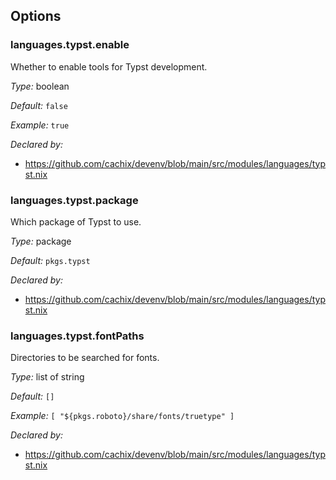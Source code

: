 [comment]: # (Do not edit this file as it is autogenerated. Go to docs/individual-docs if you want to make edits.)


[comment]: # (Please add your documentation on top of this line)

## Options

### languages\.typst\.enable

Whether to enable tools for Typst development\.



*Type:*
boolean



*Default:*
` false `



*Example:*
` true `

*Declared by:*
 - [https://github\.com/cachix/devenv/blob/main/src/modules/languages/typst\.nix](https://github.com/cachix/devenv/blob/main/src/modules/languages/typst.nix)



### languages\.typst\.package



Which package of Typst to use\.



*Type:*
package



*Default:*
` pkgs.typst `

*Declared by:*
 - [https://github\.com/cachix/devenv/blob/main/src/modules/languages/typst\.nix](https://github.com/cachix/devenv/blob/main/src/modules/languages/typst.nix)



### languages\.typst\.fontPaths



Directories to be searched for fonts\.



*Type:*
list of string



*Default:*
` [] `



*Example:*
` [ "${pkgs.roboto}/share/fonts/truetype" ] `

*Declared by:*
 - [https://github\.com/cachix/devenv/blob/main/src/modules/languages/typst\.nix](https://github.com/cachix/devenv/blob/main/src/modules/languages/typst.nix)
